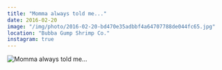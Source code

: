 ```yaml
---
title: "Momma always told me..."
date: 2016-02-20
image: "/img/photo/2016-02-20-bd470e35adbbf4a64707788de044fc65.jpg"
location: "Bubba Gump Shrimp Co."
instagram: true
---
```


![Momma always told me...](/img/photo/2016-02-20-bd470e35adbbf4a64707788de044fc65.jpg)
